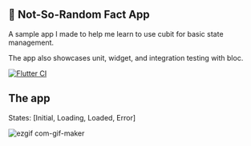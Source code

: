 ## 📮 Not-So-Random Fact App
A sample app I made to help me learn to use cubit for basic state management.

The app also showcases unit, widget, and integration testing with bloc.

[![Flutter CI](https://github.com/gerryau/cubit_state_test/actions/workflows/flutter-ci.yml/badge.svg?branch=master)](https://github.com/gerryau/cubit_state_test/actions/workflows/flutter-ci.yml)

## The app
States: [Initial, Loading, Loaded, Error]

![ezgif com-gif-maker](https://user-images.githubusercontent.com/29995627/162943838-aac401ad-aca9-4f2b-b691-4db44c41b4d3.gif)
